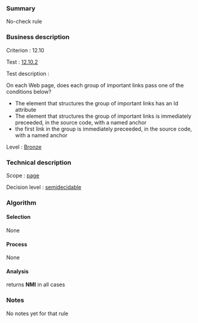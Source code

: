 ### Summary

No-check rule

### Business description

Criterion : 12.10

Test : [12.10.2](http://www.accessiweb.org/index.php/accessiweb-22-english-version.html#test-12-10-2)

Test description :

On each Web page, does each group of important links pass one of the
conditions below?

-   The element that structures the group of important links has an Id
    attribute
-   The element that structures the group of important links is
    immediately preceeded, in the source code, with a named anchor
-   the first link in the group is immediately preceeded, in the source
    code, with a named anchor

Level : [Bronze](/en/category/rules-design/accessiweb-11/level/bronze)

### Technical description

Scope : [page](/en/category/rules-design/accessiweb-11/scope/page)

Decision level :
[semidecidable](/en/category/rules-design/accessiweb-11/decision-level/semidecidable)

### Algorithm

#### Selection

None

#### Process

None

#### Analysis

returns **NMI** in all cases

### Notes

No notes yet for that rule
